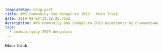 ```yaml
---
templateKey: blog-post
title: AWS Community Day Bengaluru 2019 - Main Track
date: 2019-08-05T11:18:25.755Z
description: AWS Community Day Bengaluru 2019 experience by Bhuvaneswari Subramani
tags:
  - communityday 2019 bengaluru
---
```

Main Track
